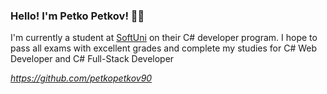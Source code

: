 ### Hello! I'm Petko Petkov! 🖐🏻

I'm currently a student at [SoftUni](https://softuni.bg/curriculum) on their C# developer program. I hope to pass all exams with excellent grades and complete my studies for C# Web Developer and C# Full-Stack Developer

_https://github.com/petkopetkov90_
